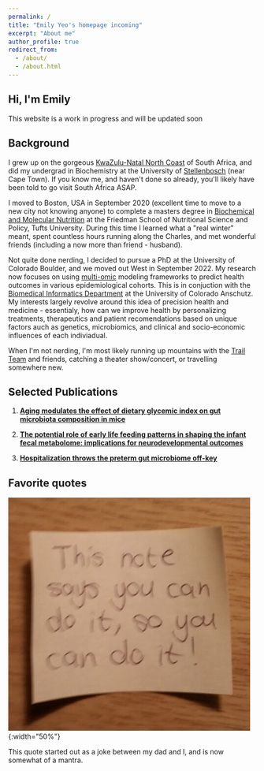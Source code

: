 ```yaml
---
permalink: /
title: "Emily Yeo's homepage incoming"
excerpt: "About me"
author_profile: true
redirect_from: 
  - /about/
  - /about.html
---
```


  
Hi, I'm Emily
------
This website is a work in progress and will be updated soon 

Background 
------
I grew up on the gorgeous [KwaZulu-Natal North Coast](https://en.wikipedia.org/wiki/North_Coast_(KwaZulu-Natal)) of South Africa, and did my undergrad in Biochemistry at the University of [Stellenbosch](https://en.wikipedia.org/wiki/Stellenbosch_University) (near Cape Town). If you know me, and haven't done so already, you'll likely have been told to go visit South Africa ASAP. 

I moved to Boston, USA in September 2020 (excellent time to move to a new city not knowing anyone) to complete a masters degree in [Biochemical and Molecular Nutrition](https://nutrition.tufts.edu/academics/degrees-programs/specializations#bmn) at the Friedman School of Nutritional Science and Policy, Tufts University. During this time I learned what a "real winter" meant, spent countless hours running along the Charles, and met wonderful friends (including a now more than friend - husband).

Not quite done nerding, I decided to pursue a PhD at the University of Colorado Boulder, and we moved out West in September 2022. My research now focuses on using [multi-omic](https://pmc.ncbi.nlm.nih.gov/articles/PMC10390758/figure/mco2315-fig-0005/) modeling frameworks to predict health outcomes in various epidemiological cohorts. This is in conjuction with the [Biomedical Informatics Department](https://medschool.cuanschutz.edu/dbmi) at the University of Colorado Anschutz. My interests largely revolve around this idea of precision health and medicine - essentialy, how can we improve health by personalizing treatments, therapeutics and patient recomendations based on unique factors auch as genetics, microbiomics, and clinical and socio-economic influences of each indiviadual.

When I'm not nerding, I'm most likely running up mountains with the [Trail Team](https://www.trail-team.com/in-person-training-boulder) and friends, catching a theater show/concert, or travelling somewhere new.  

Selected Publications
------

1. **[Aging modulates the effect of dietary glycemic index on gut microbiota composition in mice](https://www.sciencedirect.com/science/article/pii/S002231662400395X?via%3Dihub)**

2. **[The potential role of early life feeding patterns in shaping the infant fecal metabolome: implications for neurodevelopmental outcomes](https://www.nature.com/articles/s44324-023-00001-2)**

3. **[Hospitalization throws the preterm gut microbiome off-key](https://doi.org/10.1016/j.chom.2024.09.009)**

Favorite quotes
------

![alt text](this_note_says.jpeg){:width="50%"}

This quote started out as a joke between my dad and I, and is now somewhat of a mantra. 
